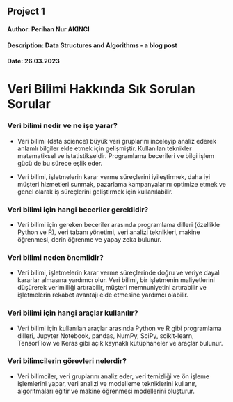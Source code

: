 ## Project 1

#### Author: Perihan Nur AKINCI
#### Description: Data Structures and Algorithms - a blog post
#### Date: 26.03.2023

# Veri Bilimi Hakkında Sık Sorulan Sorular 

### Veri bilimi nedir ve ne işe yarar? 

 
- Veri bilimi (data science) büyük veri gruplarını inceleyip analiz ederek anlamlı bilgiler elde etmek için gelişmiştir. Kullanılan teknikler matematiksel ve istatistikseldir. Programlama becerileri ve bilgi işlem gücü de bu sürece eşlik eder. 
 
- Veri bilimi, işletmelerin karar verme süreçlerini iyileştirmek, daha iyi müşteri hizmetleri sunmak, pazarlama kampanyalarını optimize etmek ve genel olarak iş süreçlerini geliştirmek için kullanılabilir. 

 

### Veri bilimi için hangi beceriler gereklidir? 

- Veri bilimi için gereken beceriler arasında programlama dilleri (özellikle Python ve R), veri tabanı yönetimi, veri analizi teknikleri, makine öğrenmesi, derin öğrenme ve yapay zeka bulunur. 

 

### Veri bilimi neden önemlidir? 

- Veri bilimi, işletmelerin karar verme süreçlerinde doğru ve veriye dayalı kararlar almasına yardımcı olur. Veri bilimi, bir işletmenin maliyetlerini düşürerek verimliliği artırabilir, müşteri memnuniyetini artırabilir ve işletmelerin rekabet avantajı elde etmesine yardımcı olabilir. 

 

### Veri bilimi için hangi araçlar kullanılır? 

- Veri bilimi için kullanılan araçlar arasında Python ve R gibi programlama dilleri, Jupyter Notebook, pandas, NumPy, SciPy, scikit-learn, TensorFlow ve Keras gibi açık kaynaklı kütüphaneler ve araçlar bulunur. 

 

### Veri bilimcilerin görevleri nelerdir? 

- Veri bilimciler, veri gruplarını analiz eder, veri temizliği ve ön işleme işlemlerini yapar, veri analizi ve modelleme tekniklerini kullanır, algoritmaları eğitir ve makine öğrenmesi modellerini oluşturur. 

 


